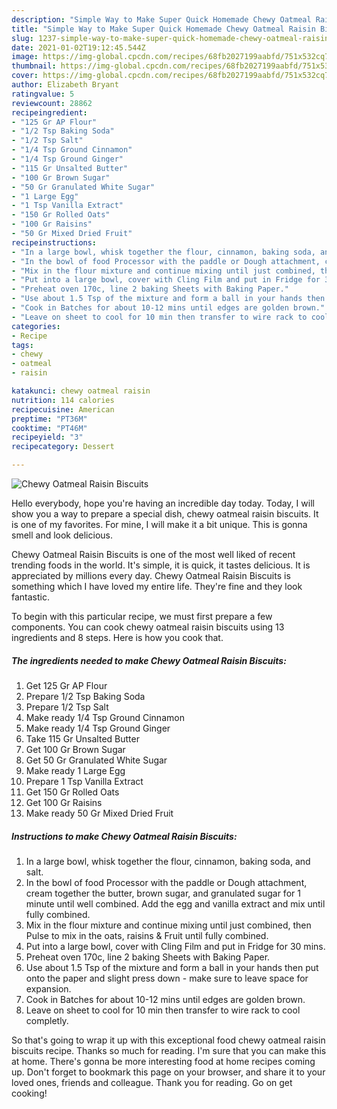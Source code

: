 ```yaml
---
description: "Simple Way to Make Super Quick Homemade Chewy Oatmeal Raisin Biscuits"
title: "Simple Way to Make Super Quick Homemade Chewy Oatmeal Raisin Biscuits"
slug: 1237-simple-way-to-make-super-quick-homemade-chewy-oatmeal-raisin-biscuits
date: 2021-01-02T19:12:45.544Z
image: https://img-global.cpcdn.com/recipes/68fb2027199aabfd/751x532cq70/chewy-oatmeal-raisin-biscuits-recipe-main-photo.jpg
thumbnail: https://img-global.cpcdn.com/recipes/68fb2027199aabfd/751x532cq70/chewy-oatmeal-raisin-biscuits-recipe-main-photo.jpg
cover: https://img-global.cpcdn.com/recipes/68fb2027199aabfd/751x532cq70/chewy-oatmeal-raisin-biscuits-recipe-main-photo.jpg
author: Elizabeth Bryant
ratingvalue: 5
reviewcount: 28862
recipeingredient:
- "125 Gr AP Flour"
- "1/2 Tsp Baking Soda"
- "1/2 Tsp Salt"
- "1/4 Tsp Ground Cinnamon"
- "1/4 Tsp Ground Ginger"
- "115 Gr Unsalted Butter"
- "100 Gr Brown Sugar"
- "50 Gr Granulated White Sugar"
- "1 Large Egg"
- "1 Tsp Vanilla Extract"
- "150 Gr Rolled Oats"
- "100 Gr Raisins"
- "50 Gr Mixed Dried Fruit"
recipeinstructions:
- "In a large bowl, whisk together the flour, cinnamon, baking soda, and salt."
- "In the bowl of food Processor with the paddle or Dough attachment, cream together the butter, brown sugar, and granulated sugar for 1 minute until well combined. Add the egg and vanilla extract and mix until fully combined."
- "Mix in the flour mixture and continue mixing until just combined, then Pulse to mix in the oats, raisins &amp; Fruit until fully combined."
- "Put into a large bowl, cover with Cling Film and put in Fridge for 30 mins."
- "Preheat oven 170c, line 2 baking Sheets with Baking Paper."
- "Use about 1.5 Tsp of the mixture and form a ball in your hands then put onto the paper and slight press down - make sure to leave space for expansion."
- "Cook in Batches for about 10-12 mins until edges are golden brown."
- "Leave on sheet to cool for 10 min then transfer to wire rack to cool completly."
categories:
- Recipe
tags:
- chewy
- oatmeal
- raisin

katakunci: chewy oatmeal raisin 
nutrition: 114 calories
recipecuisine: American
preptime: "PT36M"
cooktime: "PT46M"
recipeyield: "3"
recipecategory: Dessert

---
```



![Chewy Oatmeal Raisin Biscuits](https://img-global.cpcdn.com/recipes/68fb2027199aabfd/751x532cq70/chewy-oatmeal-raisin-biscuits-recipe-main-photo.jpg)

Hello everybody, hope you're having an incredible day today. Today, I will show you a way to prepare a special dish, chewy oatmeal raisin biscuits. It is one of my favorites. For mine, I will make it a bit unique. This is gonna smell and look delicious.



Chewy Oatmeal Raisin Biscuits is one of the most well liked of recent trending foods in the world. It's simple, it is quick, it tastes delicious. It is appreciated by millions every day. Chewy Oatmeal Raisin Biscuits is something which I have loved my entire life. They're fine and they look fantastic.


To begin with this particular recipe, we must first prepare a few components. You can cook chewy oatmeal raisin biscuits using 13 ingredients and 8 steps. Here is how you cook that.

<!--inarticleads1-->

##### The ingredients needed to make Chewy Oatmeal Raisin Biscuits:

1. Get 125 Gr AP Flour
1. Prepare 1/2 Tsp Baking Soda
1. Prepare 1/2 Tsp Salt
1. Make ready 1/4 Tsp Ground Cinnamon
1. Make ready 1/4 Tsp Ground Ginger
1. Take 115 Gr Unsalted Butter
1. Get 100 Gr Brown Sugar
1. Get 50 Gr Granulated White Sugar
1. Make ready 1 Large Egg
1. Prepare 1 Tsp Vanilla Extract
1. Get 150 Gr Rolled Oats
1. Get 100 Gr Raisins
1. Make ready 50 Gr Mixed Dried Fruit




<!--inarticleads2-->

##### Instructions to make Chewy Oatmeal Raisin Biscuits:

1. In a large bowl, whisk together the flour, cinnamon, baking soda, and salt.
1. In the bowl of food Processor with the paddle or Dough attachment, cream together the butter, brown sugar, and granulated sugar for 1 minute until well combined. Add the egg and vanilla extract and mix until fully combined.
1. Mix in the flour mixture and continue mixing until just combined, then Pulse to mix in the oats, raisins &amp; Fruit until fully combined.
1. Put into a large bowl, cover with Cling Film and put in Fridge for 30 mins.
1. Preheat oven 170c, line 2 baking Sheets with Baking Paper.
1. Use about 1.5 Tsp of the mixture and form a ball in your hands then put onto the paper and slight press down - make sure to leave space for expansion.
1. Cook in Batches for about 10-12 mins until edges are golden brown.
1. Leave on sheet to cool for 10 min then transfer to wire rack to cool completly.




So that's going to wrap it up with this exceptional food chewy oatmeal raisin biscuits recipe. Thanks so much for reading. I'm sure that you can make this at home. There's gonna be more interesting food at home recipes coming up. Don't forget to bookmark this page on your browser, and share it to your loved ones, friends and colleague. Thank you for reading. Go on get cooking!
